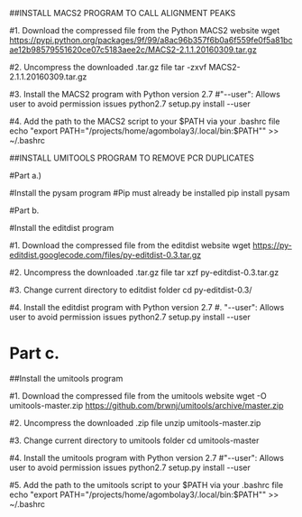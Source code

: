 ##INSTALL MACS2 PROGRAM TO CALL ALIGNMENT PEAKS

#1. Download the compressed file from the Python MACS2 website
wget https://pypi.python.org/packages/9f/99/a8ac96b357f6b0a6f559fe0f5a81bcae12b98579551620ce07c5183aee2c/MACS2-2.1.1.20160309.tar.gz

#2. Uncompress the downloaded .tar.gz file
tar -zxvf MACS2-2.1.1.20160309.tar.gz

#3. Install the MACS2 program with Python version 2.7
#"--user": Allows user to avoid permission issues
python2.7 setup.py install --user

#4. Add the path to the MACS2 script to your $PATH via your .bashrc file
echo "export PATH="/projects/home/agombolay3/.local/bin:$PATH"" >> ~/.bashrc

##INSTALL UMITOOLS PROGRAM TO REMOVE PCR DUPLICATES

#Part a.)

#Install the pysam program
#Pip must already be installed
pip install pysam

#Part b.

#Install the editdist program

#1. Download the compressed file from the editdist website
wget https://py-editdist.googlecode.com/files/py-editdist-0.3.tar.gz

#2. Uncompress the downloaded .tar.gz file
tar xzf py-editdist-0.3.tar.gz

#3. Change current directory to editdist folder
cd py-editdist-0.3/

#4. Install the editdist program with Python version 2.7
#. "--user": Allows user to avoid permission issues
python2.7 setup.py install --user

# Part c.

##Install the umitools program

#1. Download the compressed file from the umitools website
wget -O umitools-master.zip https://github.com/brwnj/umitools/archive/master.zip

#2. Uncompress the downloaded .zip file
unzip umitools-master.zip

#3. Change current directory to umitools folder
cd umitools-master

#4. Install the umitools program with Python version 2.7
#"--user": Allows user to avoid permission issues
python2.7 setup.py install --user

#5. Add the path to the umitools script to your $PATH via your .bashrc file
echo "export PATH="/projects/home/agombolay3/.local/bin:$PATH"" >> ~/.bashrc
